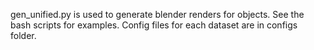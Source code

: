 gen_unified.py is used to generate blender renders for objects.
See the bash scripts for examples. Config files for each dataset are in configs folder.